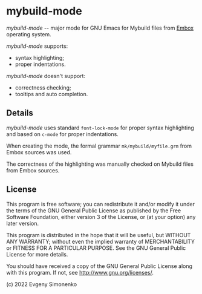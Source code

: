 # mybuild-mode

_mybuild-mode_ -- major mode for GNU Emacs for Mybuild files from
[Embox](https://embox.github.io/) operating system.

_mybuild-mode_ supports:

- syntax highlighting;
- proper indentations.

_mybuild-mode_ doesn't support:

- correctness checking;
- tooltips and auto completion.

## Details

_mybuild-mode_ uses standard `font-lock-mode` for proper syntax highlighting
and based on `c-mode` for proper indentations.

When creating the mode, the formal grammar `mk/mybuild/myfile.grm`
from Embox sources was used.

The correctness of the highlighting was manually checked on Mybuild files
from Embox sources.

## License

This program is free software; you can redistribute it and/or modify
it under the terms of the GNU General Public License as published by
the Free Software Foundation, either version 3 of the License, or
(at your option) any later version.

This program is distributed in the hope that it will be useful,
but WITHOUT ANY WARRANTY; without even the implied warranty of
MERCHANTABILITY or FITNESS FOR A PARTICULAR PURPOSE.  See the
GNU General Public License for more details.

You should have received a copy of the GNU General Public License
along with this program.  If not, see <http://www.gnu.org/licenses/>.

(c) 2022 Evgeny Simonenko

